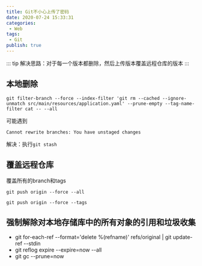 ```yaml
---
title: Git不小心上传了密码
date: 2020-07-24 15:33:31
categories:
 - Web
tags:
 - Git
publish: true
---
```



::: tip
解决思路：对于每一个版本都删除，然后上传版本覆盖远程仓库的版本
:::


## 本地删除

`git filter-branch --force --index-filter 'git rm --cached --ignore-unmatch src/main/resources/application.yaml' --prune-empty --tag-name-filter cat -- --all`

可能遇到

`Cannot rewrite branches: You have unstaged changes`

解决：执行`git stash`

## 覆盖远程仓库

覆盖所有的branch和tags

`git push origin --force --all`

`git push origin --force --tags`

## 强制解除对本地存储库中的所有对象的引用和垃圾收集

- git for-each-ref --format='delete %(refname)' refs/original | git update-ref --stdin
- git reflog expire --expire=now --all
- git gc --prune=now